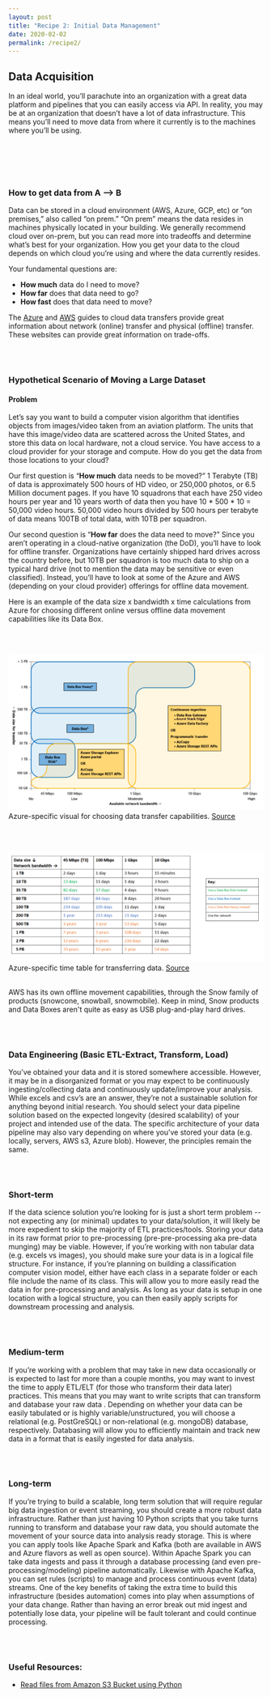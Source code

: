 ```yaml
---
layout: post
title: "Recipe 2: Initial Data Management"
date: 2020-02-02
permalink: /recipe2/
---
```

## Data Acquisition

In an ideal world, you’ll parachute into an organization with a great data platform and pipelines that you can easily access via API. In reality, you may be at an organization that doesn’t have a lot of data infrastructure. This means you’ll need to move data from where it currently is to the machines where you’ll be using.

<br><br><br><br>
### How to get data from A —> B
Data can be stored in a cloud environment (AWS, Azure, GCP, etc) or “on premises,” also called “on prem.” “On prem” means the data resides in machines physically located in your building. We generally recommend cloud over on-prem, but you can read more into tradeoffs and determine what’s best for your organization. How you get your data to the cloud depends on which cloud you’re using and where the data currently resides.


Your fundamental questions are:
- **How much** data do I need to move?
- **How far** does that data need to go?
- **How fast** does that data need to move?

The [Azure](https://docs.microsoft.com/en-us/azure/storage/common/storage-choose-data-transfer-solution) and [AWS](https://docs.microsoft.com/en-us/azure/storage/common/storage-choose-data-transfer-solution) guides to cloud data transfers provide great information about network (online) transfer and physical (offline) transfer. These websites can provide great information on trade-offs.

<br><br>
### Hypothetical Scenario of Moving a Large Dataset

#### Problem
Let’s say you want to build a computer vision algorithm that identifies objects from images/video taken from an aviation platform. The units that have this image/video data are scattered across the United States, and store this data on local hardware, not a cloud service. You have access to a cloud provider for your storage and compute. How do you get the data from those locations to your cloud?


Our first question is “**How much** data needs to be moved?” 1 Terabyte (TB) of data is approximately 500 hours of HD video, or 250,000 photos, or 6.5 Million document pages. If you have 10 squadrons that each have 250 video hours per year and 10 years worth of data then you have 10 * 500 * 10 = 50,000 video hours. 50,000 video hours divided by 500 hours per terabyte of data means 100TB of total data, with 10TB per squadron.

Our second question is “**How far** does the data need to move?” Since you aren’t operating in a cloud-native organization (the DoD), you’ll have to look for offline transfer. Organizations have certainly shipped hard drives across the country before, but 10TB per squadron is too much data to ship on a typical hard drive (not to mention the data may be sensitive or even classified). Instead, you’ll have to look at some of the Azure and AWS (depending on your cloud provider) offerings for offline data movement.

Here is an example of the data size x bandwidth x time calculations from Azure for choosing different online versus offline data movement capabilities like its Data Box.

<br><br>

![Azure Data Transfer](/assets/recipe2/azure_data_transfer_image.png)
Azure-specific visual for choosing data transfer capabilities. [Source](https://docs.microsoft.com/en-us/azure/storage/common/storage-choose-data-transfer-solution)

<br><br>

![Data Time Table](/assets/recipe2/azure_data_transfer_time_table.png)
Azure-specific time table for transferring data. [Source](https://docs.microsoft.com/en-us/azure/storage/common/storage-solution-large-dataset-low-network)
<br><br>


AWS has its own offline movement capabilities, through the Snow family of products (snowcone, snowball, snowmobile). Keep in mind, Snow products and Data Boxes aren't quite as easy as USB plug-and-play hard drives.


<br><br>
### Data Engineering (Basic ETL-Extract, Transform, Load)
You’ve obtained your data and it is stored somewhere accessible. However, it may be in a disorganized format or you may expect to be continuously ingesting/collecting data and continuously update/improve your analysis.  While excels and csv’s are an answer, they’re not a sustainable solution for anything beyond initial research.  You should select your data pipeline  solution based on the expected longevity (desired scalability) of your project and intended use of the data. The specific architecture of your data pipeline  may also vary depending on where you’ve stored your data (e.g. locally, servers, AWS s3, Azure blob). However, the principles remain the same.

<br><br>
### Short-term
If the data science solution you’re looking for is just a short term problem --not expecting any (or minimal) updates to your data/solution, it will likely be more expedient to skip the majority of ETL practices/tools. Storing your data in its raw format prior to pre-processing (pre-pre-processing  aka pre-data munging) may be viable. However, if you’re working with non tabular data (e.g. excels vs images), you should make sure your data is in a logical file structure. For instance, if you’re planning on building a classification computer vision model, either have each class in a separate folder or each file include the name of its class. This will allow you to more easily read the data in for pre-processing and analysis. As long as your data is setup in one location with a logical structure, you can then easily apply scripts for downstream processing and analysis.

<br><br>
### Medium-term
If you’re working with a problem that may take in new data occasionally or is expected to last for more than a couple months, you may want to invest the time to apply ETL/ELT  (for those who transform their data later) practices.  This means that you may want to write scripts that can transform and  database your raw data . Depending on whether your data can be easily tabulated or is highly variable/unstructured, you will choose a relational  (e.g. PostGreSQL) or non-relational (e.g. mongoDB)  database, respectively.  Databasing will allow you to efficiently maintain and track new data in a format that is easily ingested for data analysis.

<br><br>
### Long-term
If you’re trying to build a scalable, long term solution that will require regular big data ingestion or event streaming, you should create a more robust data infrastructure. Rather than just having 10 Python scripts that you take turns running to transform and database your raw data, you should automate the movement of your source data into analysis ready storage.  This is where you can apply tools like Apache Spark and Kafka (both are available in AWS and Azure flavors as well as open source). Within Apache Spark you can take data ingests and pass it through a database processing (and even pre-processing/modeling) pipeline automatically. Likewise with Apache Kafka, you can set rules (scripts) to manage and process continuous event (data) streams. One of the key benefits of taking the extra time to build this infrastructure (besides automation) comes into play when assumptions of your data change. Rather than having an error break out mid ingest and potentially lose data,  your pipeline will be fault tolerant and could continue processing.

<br><br>
### Useful Resources:
- [Read files from Amazon S3 Bucket using Python](https://medium.com/@ajeet214/read-files-from-amazon-s3-bucket-using-Python-11c4cacce269 )
